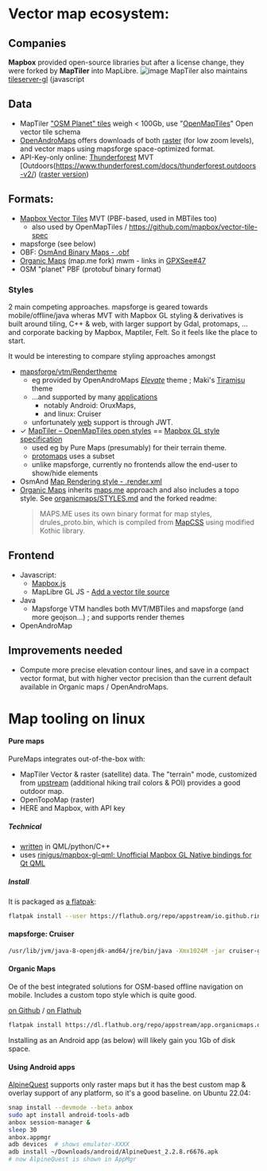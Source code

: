 # Vector map ecosystem:


## Companies

**Mapbox** provided open-source libraries but after a license change, they were forked by **MapTiler** into MapLibre.
![image](https://user-images.githubusercontent.com/2772505/192139572-34684525-62d7-43a9-ad41-2dd55b7b2f46.png)
MapTiler also maintains [tileserver-gl](https://github.com/maptiler/tileserver-gl) (javascript

## Data

* MapTiler ["OSM Planet" tiles](https://data.maptiler.com/downloads/dataset/osm/) weigh < 100Gb, use "[OpenMapTiles](https://github.com/openmaptiles/openmaptiles)" Open vector tile schema
* [OpenAndroMaps](https://www.openandromaps.org/) offers downloads of both 
[raster](https://www.openandromaps.org/en/downloads/general-maps) (for low zoom levels), 
and vector maps using mapsforge space-optimized format.
* API-Key-only online: [Thunderforest](https://www.thunderforest.com/docs/vector-maps-api/) MVT [Outdoors(https://www.thunderforest.com/docs/thunderforest.outdoors-v2/) ([raster version](https://www.thunderforest.com/maps/outdoors/))

## Formats:

* [Mapbox Vector Tiles]([url](https://docs.mapbox.com/data/tilesets/guides/vector-tiles-standards/)) MVT (PBF-based, used in MBTiles too)
  * also used by OpenMapTiles / https://github.com/mapbox/vector-tile-spec
* mapsforge (see below)
* OBF: [OsmAnd Binary Maps - .obf](https://osmand.net/docs/technical/osmand-file-formats/osmand-obf)
* [Organic Maps](https://github.com/organicmaps/organicmaps) (map.me fork) mwm - links in [GPXSee#47](https://github.com/tumic0/GPXSee/issues/417)
* OSM "planet" PBF (protobuf binary format)


### Styles

2 main competing approaches. mapsforge is geared towards mobile/offline/java wheras MVT with Mapbox GL styling & derivatives is built around tiling, C++ & web, with larger support by Gdal, protomaps, ... and corporate backing by Mapbox, Maptiler, Felt. So it feels like the place to start.

It would be interesting to compare styling approaches amongst 
* [mapsforge/vtm/Rendertheme](https://github.com/mapsforge/vtm/blob/master/docs/Rendertheme.md)
  * eg provided by OpenAndroMaps *[Elevate](openandromaps.org/en/legend/elevate-mountain-hike-theme)* theme ; Maki's [Tiramisu](https://github.com/IgorMagellan/Tiramisu) theme
  * ...and supported by many [applications](https://github.com/mapsforge/mapsforge/blob/master/docs/Mapsforge-Applications.md)
    * notably Android: OruxMaps,
    * and linux: Cruiser
  * unfortunately [web](https://github.com/mapsforge/vtm/blob/master/docs/web.md) support is through JWT.
* ✓ [MapTiler – OpenMapTiles open styles](https://openmaptiles.org/styles/) == [Mapbox GL style specification](https://openmaptiles.org/docs/style/mapbox-gl-style-spec/)
  * used eg by Pure Maps (presumably) for their terrain theme.
  * [protomaps](https://github.com/protomaps/protomaps-themes) uses a subset
  * unlike mapsforge, currently no frontends allow the end-user to show/hide elements
* OsmAnd [Map Rendering style - .render.xml](https://osmand.net/docs/technical/osmand-file-formats/osmand-rendering-style)
* [Organic Maps](https://github.com/organicmaps/organicmaps) inherits [maps.me](https://github.com/mapsme/omim) approach and also includes a topo style. See [organicmaps/STYLES.md](https://github.com/organicmaps/organicmaps/blob/master/docs/STYLES.md) and the forked readme:
  > MAPS.ME uses its own binary format for map styles, drules_proto.bin, which is compiled from [MapCSS](https://wiki.openstreetmap.org/wiki/MapCSS) using modified Kothic library.

## Frontend

* Javascript:
  * [Mapbox.js](https://blog.mapbox.com/announcing-mapbox-js-1-0-with-leaflet-b424decceaf6)
  * MapLibre GL JS - [Add a vector tile source](https://maplibre.org/maplibre-gl-js-docs/example/vector-source/)
* Java
  * Mapsforge VTM handles both MVT/MBTiles and mapsforge (and more geojson...) ; and supports render themes
* OpenAndroMap

## Improvements needed

* Compute more precise elevation contour lines, and save in a compact vector format, but with higher vector precision than the current default available in Organic maps / OpenAndroMaps.

# Map tooling on linux

#### Pure maps

PureMaps integrates out-of-the-box with:
* MapTiler Vector & raster (satellite) data. The "terrain" mode, customized from [upstream](https://openmaptiles.org/styles/#maptiler-terrain) (additional hiking trail colors & POI) provides a good outdoor map.
* OpenTopoMap (raster)
* HERE and Mapbox, with API key

##### Technical

* [written](https://github.com/rinigus/pure-maps) in QML/python/C++
* uses [rinigus/mapbox-gl-qml: Unofficial Mapbox GL Native bindings for Qt QML](https://github.com/rinigus/mapbox-gl-qml)

##### Install
It is packaged as [a flatpak](https://flathub.org/apps/details/io.github.rinigus.PureMaps):

```sh
flatpak install --user https://flathub.org/repo/appstream/io.github.rinigus.PureMaps.flatpakref
```

#### mapsforge: Cruiser

```sh
/usr/lib/jvm/java-8-openjdk-amd64/jre/bin/java -Xmx1024M -jar cruiser-gl.jar
```

#### Organic Maps

Oe of the best integrated solutions for OSM-based offline navigation on mobile. Includes a custom topo style which is quite good.

[on Github](https://github.com/organicmaps/organicmaps) / [on Flathub](https://flathub.org/apps/details/app.organicmaps.desktop)

```sh
flatpak install https://dl.flathub.org/repo/appstream/app.organicmaps.desktop.flatpakref
```

Installing as an Android app (as below) will likely gain you 1Gb of disk space.

#### Using Android apps

[AlpineQuest](https://www.alpinequest.net/) supports only raster maps but it has the best custom map & overlay support of any platform, so it's a good baseline.
on Ubuntu 22.04:

```sh
snap install --devmode --beta anbox
sudo apt install android-tools-adb
anbox session-manager &
sleep 30
anbox.appmgr
adb devices  # shows emulator-XXXX
adb install ~/Downloads/android/AlpineQuest_2.2.8.r6676.apk
# now AlpineQuest is shown in AppMgr
```
